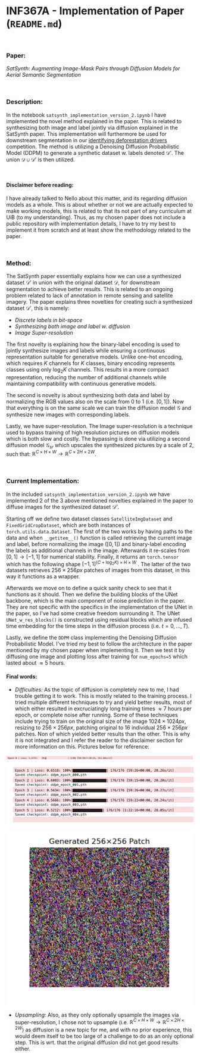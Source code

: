 # INF367A - Implementation of Paper (`README.md`)

&nbsp;

### Paper:

*SatSynth: Augmenting Image-Mask Pairs through Diffusion Models for Aerial Semantic Segmentation*

&nbsp;

### Description:

In the notebook `satsynth_implementation_version_2.ipynb` I have implemented the novel method explained in the paper. This is related to synthesizing both image and label jointly via diffusion explained in the SatSynth paper. This implementation will furthermore be used for downstream segmentation in our [identifying deforestation drivers](https://solafune.com/competitions/68ad4759-4686-4bb3-94b8-7063f755b43d?menu=about&tab=overview) competition. The method is utilizing a Denoising Diffusion Probabilistic Model (DDPM) to generate a synthetic dataset w. labels denoted $\mathcal{D'}$. The union $\mathcal{D} \cup \mathcal{D'}$ is then utilized.

&nbsp;

#### Disclaimer before reading:

I have already talked to Nello about this matter, and its regarding diffusion models as a whole. This is about whether or not we are actually expected to make working models, this is related to that its not part of any curriculum at UiB (to my understanding). Thus, as my chosen paper does not include a public repository with implementation details, I have to try my best to implement it from scratch and at least show the methodology related to the paper. 

&nbsp;

### Method:
The SatSynth paper essentially explains how we can use a synthesized dataset $\mathcal{D'}$ in union with the original dataset $\mathcal{D}$, for downstream segmentation to achieve better results. This is related to an ongoing problem related to lack of annotation in remote sensing and satellite imagery. The paper explains three novelties for creating such a synthesized dataset $\mathcal{D'}$, this is namely:

- *Discrete labels in bit-space*
- *Synthesizing both image and label w. diffusion*
- *Image Super-resolution*

The first novelty is explaining how the binary-label encoding is used to jointly synthesize images and labels while ensuring a continuous representation suitable for generative models. Unlike one-hot encoding, which requires $K$ channels for $K$ classes, binary encoding represents classes using only $\log_2 K$ channels. This results in a more compact representation, reducing the number of additional channels while maintaining compatibility with continuous generative models.

The second is novelty is about synthesizing both data and label by normalizing the RGB values also on the scale from 0 to 1 (i.e. $[0,1]$). Now that everything is on the same scale we can train the diffusion model $\mathcal{G}$ and synthesize new images with corresponding labels. 

Lastly, we have super-resolution. The Image super-resolution is a technique used to bypass training of high resolution pictures on diffusion models which is both slow and costly. The bypassing is done via utilizing a second diffusion model $\mathcal{G}_{sr}$ which upscales the synthesized pictures by a scale of 2, such that: $\mathbb{R}^{C\times H\times W}\rightarrow\mathbb{R}^{C\times 2H\times 2W}$.

&nbsp;

### Current Implementation:
In the included `satsynth_implementation_version_2.ipynb` we have implemented 2 of the 3 above mentioned novelties explained in the paper to diffuse images for the synthesized dataset $\mathcal{D'}$. 

Starting off we define two dataset classes `SatelliteImgDataset` and `FixedGridCropDataset`, which are both instances of `torch.utils.data.Dataset`. The first of the two works by having paths to the data and when `__getitem__()` function is called retrieving the current image and label, before normalizing the image ($[0,1]$) and binary-label encoding the labels as additional channels in the image. Afterwards it re-scales from $[0,1] \rightarrow[-1,1]$ for numerical stability. Finally, it returns an `torch.tensor` which has the following shape $[-1,1]^{(C+\log_2 K) \times H\times W}$ .  The latter of the two datasets retrieves $256\times256px$ patches of images from this dataset, in this way it functions as a wrapper.

Afterwards we move on to define a quick sanity check to see that it functions as it should. Then we define the building blocks of the UNet backbone, which is the main component of noise prediction in the paper. They are not specific with the specifics in the implementation of the UNet in the paper, so I've had some creative freedom surrounding it. The UNet `UNet_w_res_blocks()` is constructed using residual blocks which are infused time embedding for the time steps in the diffusion process (i.e. $t=0, \ldots, T$).
&nbsp;

Lastly, we define the `DDPM` class implementing the Denoising Diffusion Probabilistic Model. I've tried my best to follow the architecture in the paper mentioned by my chosen paper when implementing it. Then we test it by diffusing one image and plotting loss after training for `num_epochs=5` which lasted about $\approx5$ hours.

#### Final words:
- *Difficulties:* As the topic of diffusion is completely new to me, I had trouble getting it to work. This is mostly related to the training process. I tried multiple different techniques to try and yield better results, most of which either resulted in excruciatingly long training times $\approx 7$ hours per epoch, or complete noise after running. Some of these techniques include trying to train on the original size of the image $1024\times1024px$, resizing to $256\times256px$, patching original to 16 individual $256\times256px$ patches. Non of which yielded better results than the other. This is why it is not integrated and I refer the reader to the disclaimer section for more information on this. Pictures below for reference:

![Training on 1024x1024](Training_process_ex_1.png)

![Training on 256x256 patches](Training_process_ex_2.png)

![Generated image example](Generated_patch.png)

- *Upsampling:* Also, as they only optionally upsample the images via super-resolution, I chose not to upsample (i.e. $\mathbb{R}^{C\times H\times W}\rightarrow\mathbb{R}^{C\times 2H\times 2W}$) as diffusion is a new topic for me, and with no prior experience, this would deem itself to be too large of a challenge to do as an only optional step. This is wrt. that the original diffusion did not get good results either.